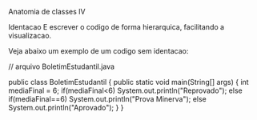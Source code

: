 
Anatomia de classes IV

Identacao
E escrever o codigo de forma hierarquica, facilitando a visualizacao.

Veja abaixo um exemplo de um codigo sem identacao:

// arquivo BoletimEstudantil.java

public class BoletimEstudantil {
public static void main(String[] args) {
int mediaFinal = 6;
if(mediaFinal<6)
System.out.println("Reprovado");
else if(mediaFinal==6)
System.out.println("Prova Minerva");
else
System.out.println("Aprovado");
}
}




